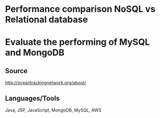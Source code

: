 # Performance comparison NoSQL vs Relational database

# Evaluate the performing of MySQL and MongoDB 

## Source
http://oceantrackingnetwork.org/about/

## Languages/Tools
Java, JSP, JavaScript, MongoDB, MySQL, AWS


